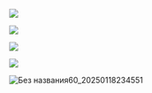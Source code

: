 ![](https://64.media.tumblr.com/ccad7a9378200c8654cffc865f5a02d0/9021e0eb0dc28588-c9/s540x810/fe39c148d7896469f9c8b83510bba9e1f066034d.gifv)

![](https://64.media.tumblr.com/1afa20a4588420ef79642306a543053f/fdc271e9bcb9348b-18/s1280x1920/73bd5e098b95658f4e028d5b428163d8f81bef02.gifv)

![](https://64.media.tumblr.com/1e747fc8f45910210b039153aed8c4e2/39316cad8bf74e99-f0/s640x960/c8456dd35d66d6c8051401cc17c9e5832f04cd20.gifv)

![](https://64.media.tumblr.com/5698ee7d4edc7ee5d51c136bb1bb98b9/6c8bae5302c0a81c-3e/s500x750/815d7a895ee134eb94b063f07af60862477724b7.gifv)

![Без названия60_20250118234551](https://github.com/user-attachments/assets/657a2de2-e3c8-450c-99b7-079d8da6f820)
